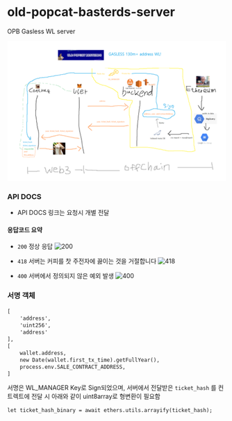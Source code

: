 # old-popcat-basterds-server
OPB Gasless WL server

![opb-flow](./image/opb-flow.png)


### API DOCS
- API DOCS 링크는 요청시 개별 전달

#### 응답코드 요약

- `200` 정상 응답
![200](https://http.cat/200) 
  

- `418` 서버는 커피를 찻 주전자에 끓이는 것을 거절합니다
![418](https://http.cat/418)
  

- `400` 서버에서 정의되지 않은 예외 발생
![400](https://http.cat/400)

### 서명 객체
```
[
    'address',
    'uint256',
    'address'
],
[
    wallet.address,
    new Date(wallet.first_tx_time).getFullYear(),
    process.env.SALE_CONTRACT_ADDRESS,
]
```
서명은 WL_MANAGER Key로 Sign되었으며, 서버에서 전달받은 `ticket_hash` 를 컨트렉트에 전달 시 아래와 같이 uint8array로 형변환이 필요함



```
let ticket_hash_binary = await ethers.utils.arrayify(ticket_hash);
```
